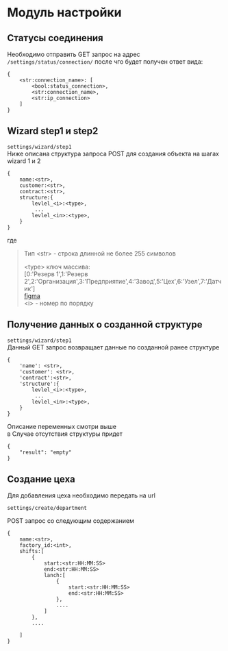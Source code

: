 # Модуль настройки

## Статусы соединения

Необходимо отправить GET запрос на адрес
```/settings/status/connection/```
после чго будет получен ответ вида:
```
{
    <str:connection_name>: [
        <bool:status_connection>,
        <str:connection_name>,
        <str:ip_connection>
    ]
}
```

## Wizard step1 и step2
```settings/wizard/step1```  
Ниже описана структура запроса POST для создания объекта на шагах wizard 1 и 2 
```
{
    name:<str>,
    customer:<str>,
    contract:<str>,
    structure:{
        levlel_<i>:<type>,
         ...
        levlel_<in>:<type>,
    }
}
```
где  
> Тип \<str> - строка длинной не более 255 символов
>
> \<type> ключ массива:  
>[0:'Резерв 1',1:'Резерв 2',2:'Организация',3:'Предприятие',4:'Завод',5:'Цех',6:'Узел',7:'Датчик']  
>[figma](https://www.figma.com/file/2ANgFF5NZFeAncpeTzJVvB/SystemOutForAll?node-id=222%3A1426)  
>\<i> - номер по порядку
## Получение данных о созданной структуре

```settings/wizard/step1```  
Данный GET запрос возвращает данные по созданной ранее структуре
```
{
    'name': <str>,
    'customer': <str>,
    'contract':<str>,
    'structure':{
        levlel_<i>:<type>,
         ...
        levlel_<in>:<type>,
    }
}
```
Описание переменных смотри выше  
в Случае отсутствия структуры придет  
```
{
    "result": "empty"
}
```

## Создание цеха

Для добавления цеха необходимо передать на url
```
settings/create/department
```
POST запрос со следующим содержанием
```
{
    name:<str>,
    factory_id:<int>,
    shifts:[
        {
            start:<str:HH:MM:SS>
            end:<str:HH:MM:SS>
            lanch:[
                {
                    start:<str:HH:MM:SS>
                    end:<str:HH:MM:SS>
                },
                ....
            ]
        },
        ....
        
    ]
}
```